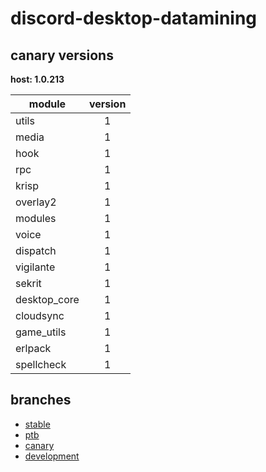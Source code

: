 # discord-desktop-datamining

## canary versions

**host: 1.0.213**

| module | version |
| ------ | :-----: |
| utils | 1 |
| media | 1 |
| hook | 1 |
| rpc | 1 |
| krisp | 1 |
| overlay2 | 1 |
| modules | 1 |
| voice | 1 |
| dispatch | 1 |
| vigilante | 1 |
| sekrit | 1 |
| desktop_core | 1 |
| cloudsync | 1 |
| game_utils | 1 |
| erlpack | 1 |
| spellcheck | 1 |

## branches

- [stable](https://github.com/OpenAsar/discord-desktop-datamining/tree/stable)
- [ptb](https://github.com/OpenAsar/discord-desktop-datamining/tree/ptb)
- [canary](https://github.com/OpenAsar/discord-desktop-datamining/tree/canary)
- [development](https://github.com/OpenAsar/discord-desktop-datamining/tree/development)
